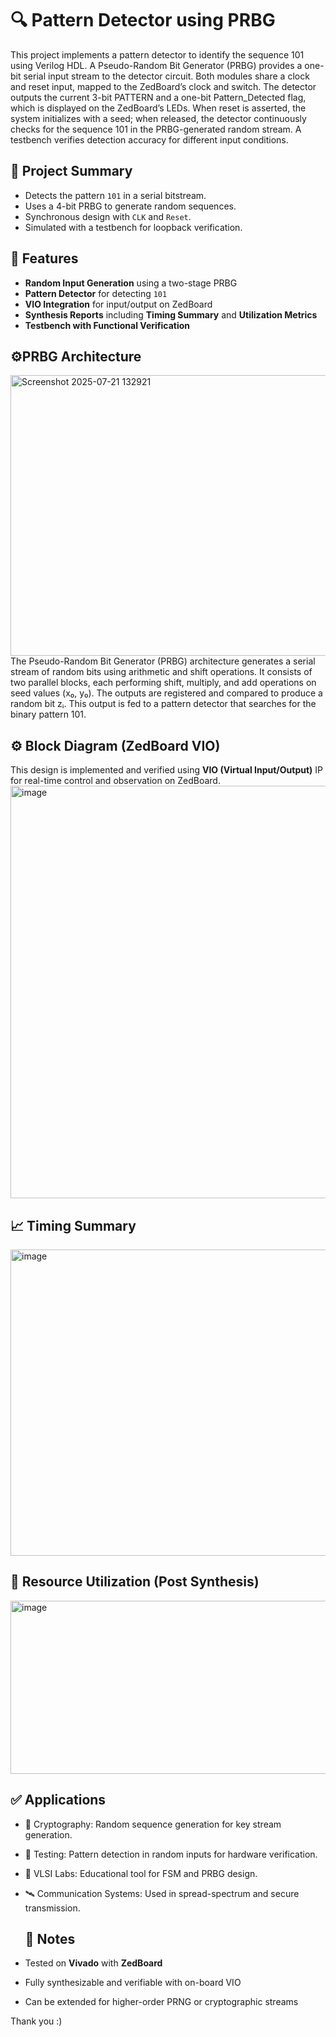 # 🔍 Pattern Detector using PRBG 
This project implements a pattern detector to identify the sequence 101 using Verilog HDL. A Pseudo-Random Bit Generator (PRBG) provides a one-bit serial input stream to the detector circuit. Both modules share a clock and reset input, mapped to the ZedBoard’s clock and switch. The detector outputs the current 3-bit PATTERN and a one-bit Pattern_Detected flag, which is displayed on the ZedBoard’s LEDs. When reset is asserted, the system initializes with a seed; when released, the detector continuously checks for the sequence 101 in the PRBG-generated random stream. A testbench verifies detection accuracy for different input conditions.

## 🧠 Project Summary
- Detects the pattern `101` in a serial bitstream.
- Uses a 4-bit PRBG to generate random sequences.
- Synchronous design with `CLK` and `Reset`.
- Simulated with a testbench for loopback verification.

## 📌 Features
- **Random Input Generation** using a two-stage PRBG
- **Pattern Detector** for detecting `101`
- **VIO Integration** for input/output on ZedBoard
- **Synthesis Reports** including **Timing Summary** and **Utilization Metrics**
- **Testbench with Functional Verification**

## ⚙️PRBG Architecture 
<img width="520" height="449" alt="Screenshot 2025-07-21 132921" src="https://github.com/user-attachments/assets/f19e4241-0ac4-4d92-a85d-dfd06d244c83" />
The Pseudo-Random Bit Generator (PRBG) architecture generates a serial stream of random bits using arithmetic and shift operations. It consists of two parallel blocks, each performing shift, multiply, and add operations on seed values (x₀, y₀). The outputs are registered and compared to produce a random bit zᵢ. This output is fed to a pattern detector that searches for the binary pattern 101.

## ⚙️ Block Diagram (ZedBoard VIO)
This design is implemented and verified using **VIO (Virtual Input/Output)** IP for real-time control and observation on ZedBoard.
<img width="1371" height="660" alt="image" src="https://github.com/user-attachments/assets/814ae713-8548-429a-8060-3c6b05997f8f" />

## 📈 Timing Summary
<img width="1541" height="490" alt="image" src="https://github.com/user-attachments/assets/77b89d2f-5426-4a1d-9923-b9051391c214" />

## 🧮 Resource Utilization (Post Synthesis)
<img width="1537" height="277" alt="image" src="https://github.com/user-attachments/assets/c0430bd9-211b-4b9f-8c4b-b0cad93498d3" />

## ✅ Applications
- 🔐 Cryptography: Random sequence generation for key stream generation.
- 🎰 Testing: Pattern detection in random inputs for hardware verification.
- 🧪 VLSI Labs: Educational tool for FSM and PRBG design.
- 🛰️ Communication Systems: Used in spread-spectrum and secure transmission.

  ## 📌 Notes
- Tested on **Vivado** with **ZedBoard**
- Fully synthesizable and verifiable with on-board VIO
- Can be extended for higher-order PRNG or cryptographic streams

 Thank you :)
